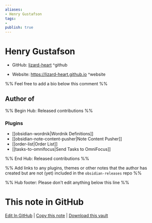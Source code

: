 ```yaml
---
aliases:
- Henry Gustafson
tags:
- 
publish: true
---
```


# Henry Gustafson

- GitHub: [lizard-heart](https://github.com/lizard-heart/) ^github
<!-- - Discord: `@` ^discord-->
- Website: <https://lizard-heart.github.io> ^website
<!-- - [[Publish sites|Publish site]]: <https://> ^publish-->

%% Feel free to add a bio below this comment %%


## Author of

%% Begin Hub: Released contributions %%
### Plugins
- [[obsidian-wordnik|Wordnik Definitions]]
- [[obsidian-note-content-pusher|Note Content Pusher]]
- [[order-list|Order List]]
- [[tasks-to-omnifocus|Send Tasks to OmniFocus]]

%% End Hub: Released contributions %%

%% Add links to any plugins, themes or other notes that the author has created but are not (yet) included in the `obsidian-releases` repo %%

<!--
### Unlisted plugins
-->

<!--
### Others
-->

<!--
## Sponsor this author
-->

<!-- - [[GitHub sponsors]]: [Sponsor @lizard-heart on GitHub Sponsors](https://github.com/sponsors/lizard-heart) ^github-sponsor-->
<!-- - [[Buy me a coffee]]: <https://> ^buy-me-a-coffee-->
<!-- - [[PayPal]]: <https://> ^paypal-->
<!-- - [[Patreon]]: <https://> ^patreon-->

<!--
## Follow this author
-->

<!-- - [[YouTube Channels|On YouTube]]: <https://> ^youtube-->
<!-- - Twitter: <https://> ^twitter-->
<!-- - ... -->

%% Hub footer: Please don't edit anything below this line %%

# This note in GitHub

<span class="git-footer">[Edit In GitHub](https://github.dev/obsidian-community/obsidian-hub/blob/main/01%20-%20Community/People/lizard-heart.md "git-hub-edit-note") | [Copy this note](https://raw.githubusercontent.com/obsidian-community/obsidian-hub/main/01%20-%20Community/People/lizard-heart.md "git-hub-copy-note") | [Download this vault](https://github.com/obsidian-community/obsidian-hub/archive/refs/heads/main.zip "git-hub-download-vault") </span>

